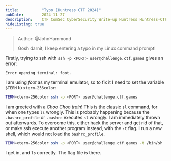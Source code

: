 ```yaml
---
title:          "Typo (Huntress CTF 2024)"
pubDate:        2024-11-27
description:    CTF ComSec CyberSecurity Write-up Huntress Huntress-CTF-2024
hideListing: true
---
```


> Author: @JohnHammond
> 
> Gosh darnit, I keep entering a typo in my Linux command prompt!

Firstly, trying to ssh with `ssh -p <PORT> user@challenge.ctf.games` gives an error:

```
Error opening terminal: foot.
```

I am using *foot* as my terminal emulator, so to fix it I need to set the variable `$TERM` to `xterm-256color`: 

```sh
TERM=xterm-256color ssh -p <PORT> user@challenge.ctf.games
```

I am greeted with a *Choo Choo train*! This is the classic `sl` command, for when one types `ls` wrongly. This is probably happening because the `.bashrc_profile` or `.bashrc` executes `sl` wrongly. I am immediately thrown out afterwards. To overcome this, either hack the server and get rid of that, or make ssh execute another program instead, with the `-t` flag. I run a new shell, which would not load the `bashrc_profile`. 

```sh
TERM=xterm-256color ssh -p <PORT> user@challenge.ctf.games -t /bin/sh
```

I get in, and `ls` correctly. The flag file is there.

